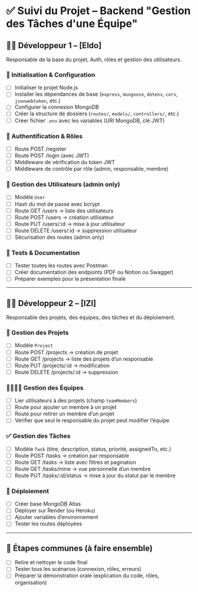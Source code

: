 # ✅ Suivi du Projet – Backend "Gestion des Tâches d'une Équipe"

## 👨‍💻 Développeur 1 – [Eldo]
Responsable de la base du projet, Auth, rôles et gestion des utilisateurs.

### 🔧 Initialisation & Configuration
- [ ] Initialiser le projet Node.js
- [ ] Installer les dépendances de base (`express`, `mongoose`, `dotenv`, `cors`, `jsonwebtoken`, etc.)
- [ ] Configurer la connexion MongoDB
- [ ] Créer la structure de dossiers (`routes/`, `models/`, `controllers/`, etc.)
- [ ] Créer fichier `.env` avec les variables (URI MongoDB, clé JWT)

### 🔐 Authentification & Rôles
- [ ] Route POST /register
- [ ] Route POST /login (avec JWT)
- [ ] Middleware de vérification du token JWT
- [ ] Middleware de contrôle par rôle (admin, responsable, membre)

### 👥 Gestion des Utilisateurs (admin only)
- [ ] Modèle `User`
- [ ] Hash du mot de passe avec bcrypt
- [ ] Route GET /users → liste des utilisateurs
- [ ] Route POST /users → création utilisateur
- [ ] Route PUT /users/:id → mise à jour utilisateur
- [ ] Route DELETE /users/:id → suppression utilisateur
- [ ] Sécurisation des routes (admin only)

### 🧪 Tests & Documentation
- [ ] Tester toutes les routes avec Postman
- [ ] Créer documentation des endpoints (PDF ou Notion ou Swagger)
- [ ] Préparer exemples pour la présentation finale

---

## 👨‍💻 Développeur 2 – [IZI]
Responsable des projets, des équipes, des tâches et du déploiement.

### 📁 Gestion des Projets
- [ ] Modèle `Project`
- [ ] Route POST /projects → création de projet
- [ ] Route GET /projects → liste des projets d’un responsable
- [ ] Route PUT /projects/:id → modification
- [ ] Route DELETE /projects/:id → suppression

### 👨‍👩‍👧‍👦 Gestion des Équipes
- [ ] Lier utilisateurs à des projets (champ `teamMembers`)
- [ ] Route pour ajouter un membre à un projet
- [ ] Route pour retirer un membre d’un projet
- [ ] Vérifier que seul le responsable du projet peut modifier l’équipe

### ✅ Gestion des Tâches
- [ ] Modèle `Task` (titre, description, status, priorité, assignedTo, etc.)
- [ ] Route POST /tasks → création par responsable
- [ ] Route GET /tasks → liste avec filtres et pagination
- [ ] Route GET /tasks/mine → vue personnelle d’un membre
- [ ] Route PUT /tasks/:id/status → mise à jour du statut par le membre

### 🚀 Déploiement
- [ ] Créer base MongoDB Atlas
- [ ] Déployer sur Render (ou Heroku)
- [ ] Ajouter variables d’environnement
- [ ] Tester les routes déployées

---

## 🔄 Étapes communes (à faire ensemble)
- [ ] Relire et nettoyer le code final
- [ ] Tester tous les scénarios (connexion, rôles, erreurs)
- [ ] Préparer la démonstration orale (explication du code, rôles, organisation)
